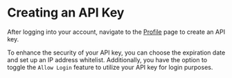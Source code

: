 # Creating an API Key
After logging into your account, navigate to the [Profile](https://pastecode.io/profile) page to create an API key.

To enhance the security of your API key, you can choose the expiration date and set up an IP address whitelist. Additionally, you have the option to toggle the `Allow Login` feature to utilize your API key for login purposes.

